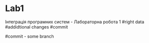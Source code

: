 # Lab1
Інтеграція програмних систем - Лабораторна робота 1
#right data
#addidtional changes
#commit

#commit - some branch

